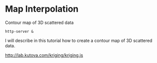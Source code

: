 # Map Interpolation
Contour map of 3D scattered data

```
http-server &
```
I will describe in this tutorial how to create a contour map of 3D scattered
data.


http://lab.kutova.com/kriging/kriging.js
